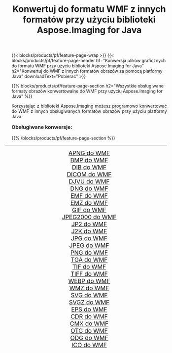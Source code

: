 ﻿---
title: Konwertuj do formatu WMF z innych formatów przy użyciu biblioteki Aspose.Imaging for Java 
weight: 3920
url: /pl/java/conversion/to/wmf/ 
lang: pl
langdirlevel: 2
locales: zh-hans,ja,it,ru,de,es,fr,nl,id,lt,pl,pt,vi,tr,ko,zh-hant,ar,hi,th,sv,cs,uk,he
description: Za pomocą Aspose.Imaging możesz konwertować do WMF z innych formatów przy użyciu Javy
---

{{< blocks/products/pf/feature-page-wrap >}}
{{< blocks/products/pf/feature-page-header h1="Konwersja plików graficznych do formatu WMF przy użyciu biblioteki Aspose.Imaging for Java" h2="Konwertuj do WMF z innych formatów obrazów za pomocą platformy Java" downloadText="Pobierać" >}}


{{% blocks/products/pf/feature-page-section  h2="Wszystkie obsługiwane formaty obrazów konwertowalne do WMF przy użyciu Aspose.Imaging for Java" %}}
<p align=justify>Korzystając z biblioteki Aspose.Imaging możesz programowo konwertować do WMF z innych obsługiwanych formatów obrazów przy użyciu platformy Java.</p>
<h3 style="margin-top:16px;">
Obsługiwane konwersje:
</h3>
{{% /blocks/products/pf/feature-page-section %}}
<div class="container-fluid productfamilypage bg-gray">
    <div class="convertypes bg-gray agp-content section">
        <div class="container">
		<hr style="margin-left:-20px;"/>
		<div class="row other-converters" style="gap: 10px;font-size: 19px;text-align:center;">
		    <div class='col-md-3 other-converter remove-lp remove-rp'><a href="/imaging/pl/java/conversion/apng-to-wmf/" style="padding:15px;">APNG do WMF</a></div>
<div class='col-md-3 other-converter remove-lp remove-rp'><a href="/imaging/pl/java/conversion/bmp-to-wmf/" style="padding:15px;">BMP do WMF</a></div>
<div class='col-md-3 other-converter remove-lp remove-rp'><a href="/imaging/pl/java/conversion/dib-to-wmf/" style="padding:15px;">DIB do WMF</a></div>
<div class='col-md-3 other-converter remove-lp remove-rp'><a href="/imaging/pl/java/conversion/dicom-to-wmf/" style="padding:15px;">DICOM do WMF</a></div>
<div class='col-md-3 other-converter remove-lp remove-rp'><a href="/imaging/pl/java/conversion/djvu-to-wmf/" style="padding:15px;">DJVU do WMF</a></div>
<div class='col-md-3 other-converter remove-lp remove-rp'><a href="/imaging/pl/java/conversion/dng-to-wmf/" style="padding:15px;">DNG do WMF</a></div>
<div class='col-md-3 other-converter remove-lp remove-rp'><a href="/imaging/pl/java/conversion/emf-to-wmf/" style="padding:15px;">EMF do WMF</a></div>
<div class='col-md-3 other-converter remove-lp remove-rp'><a href="/imaging/pl/java/conversion/emz-to-wmf/" style="padding:15px;">EMZ do WMF</a></div>
<div class='col-md-3 other-converter remove-lp remove-rp'><a href="/imaging/pl/java/conversion/gif-to-wmf/" style="padding:15px;">GIF do WMF</a></div>
<div class='col-md-3 other-converter remove-lp remove-rp'><a href="/imaging/pl/java/conversion/jpeg2000-to-wmf/" style="padding:15px;">JPEG2000 do WMF</a></div>
<div class='col-md-3 other-converter remove-lp remove-rp'><a href="/imaging/pl/java/conversion/jp2-to-wmf/" style="padding:15px;">JP2 do WMF</a></div>
<div class='col-md-3 other-converter remove-lp remove-rp'><a href="/imaging/pl/java/conversion/j2k-to-wmf/" style="padding:15px;">J2K do WMF</a></div>
<div class='col-md-3 other-converter remove-lp remove-rp'><a href="/imaging/pl/java/conversion/jpg-to-wmf/" style="padding:15px;">JPG do WMF</a></div>
<div class='col-md-3 other-converter remove-lp remove-rp'><a href="/imaging/pl/java/conversion/jpeg-to-wmf/" style="padding:15px;">JPEG do WMF</a></div>
<div class='col-md-3 other-converter remove-lp remove-rp'><a href="/imaging/pl/java/conversion/png-to-wmf/" style="padding:15px;">PNG do WMF</a></div>
<div class='col-md-3 other-converter remove-lp remove-rp'><a href="/imaging/pl/java/conversion/tga-to-wmf/" style="padding:15px;">TGA do WMF</a></div>
<div class='col-md-3 other-converter remove-lp remove-rp'><a href="/imaging/pl/java/conversion/tif-to-wmf/" style="padding:15px;">TIF do WMF</a></div>
<div class='col-md-3 other-converter remove-lp remove-rp'><a href="/imaging/pl/java/conversion/tiff-to-wmf/" style="padding:15px;">TIFF do WMF</a></div>
<div class='col-md-3 other-converter remove-lp remove-rp'><a href="/imaging/pl/java/conversion/webp-to-wmf/" style="padding:15px;">WEBP do WMF</a></div>
<div class='col-md-3 other-converter remove-lp remove-rp'><a href="/imaging/pl/java/conversion/wmz-to-wmf/" style="padding:15px;">WMZ do WMF</a></div>
<div class='col-md-3 other-converter remove-lp remove-rp'><a href="/imaging/pl/java/conversion/svg-to-wmf/" style="padding:15px;">SVG do WMF</a></div>
<div class='col-md-3 other-converter remove-lp remove-rp'><a href="/imaging/pl/java/conversion/svgz-to-wmf/" style="padding:15px;">SVGZ do WMF</a></div>
<div class='col-md-3 other-converter remove-lp remove-rp'><a href="/imaging/pl/java/conversion/eps-to-wmf/" style="padding:15px;">EPS do WMF</a></div>
<div class='col-md-3 other-converter remove-lp remove-rp'><a href="/imaging/pl/java/conversion/cdr-to-wmf/" style="padding:15px;">CDR do WMF</a></div>
<div class='col-md-3 other-converter remove-lp remove-rp'><a href="/imaging/pl/java/conversion/cmx-to-wmf/" style="padding:15px;">CMX do WMF</a></div>
<div class='col-md-3 other-converter remove-lp remove-rp'><a href="/imaging/pl/java/conversion/otg-to-wmf/" style="padding:15px;">OTG do WMF</a></div>
<div class='col-md-3 other-converter remove-lp remove-rp'><a href="/imaging/pl/java/conversion/odg-to-wmf/" style="padding:15px;">ODG do WMF</a></div>
<div class='col-md-3 other-converter remove-lp remove-rp'><a href="/imaging/pl/java/conversion/ico-to-wmf/" style="padding:15px;">ICO do WMF</a></div>
                </div>
        </div>
    </div>
</div>
<br/>

